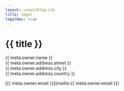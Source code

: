 ```yaml
---
layout: views/blog.njk
title: legal
legalNav: true
---
```


# {{ title }}

{{ meta.owner.name }}<br/>
{{ meta.owner.address.street }}<br/>
{{ meta.owner.address.city }}<br/>
{{ meta.owner.address.country }}

[{{ meta.owner.email }}](mailto:{{ meta.owner.email }})
